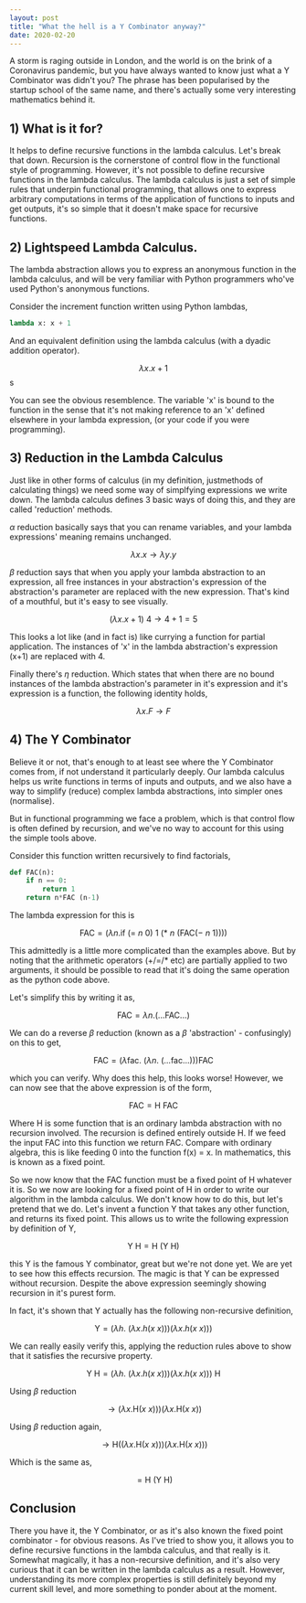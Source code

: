 ```yaml
---
layout: post
title: "What the hell is a Y Combinator anyway?"
date: 2020-02-20
---
```


A storm is raging outside in London, and the world is on the brink of 
a Coronavirus pandemic, but you have always wanted to know just what a Y
Combinator was didn't you? The phrase has been popularised by the startup
school of the same name, and there's actually some very interesting mathematics
behind it.

## 1) What is it for?

It helps to define recursive functions in the lambda calculus.
Let's break that down. Recursion is the cornerstone of control flow in the
functional style of programming. However, it's not possible to define recursive
functions in the lambda calculus. The lambda calculus is just a set of simple
rules that underpin functional programming, that allows one to express 
arbitrary computations in terms of the application of functions to inputs and
get outputs, it's so simple that it doesn't make space for recursive
functions.

## 2) Lightspeed Lambda Calculus.

The lambda abstraction allows you to express an anonymous function in the lambda
calculus, and will be very familiar with Python programmers who've used Python's
anonymous functions.

Consider the increment function written using Python lambdas,

```python
lambda x: x + 1
```
And an equivalent definition using the lambda calculus (with a dyadic addition
operator).

$$
\lambda x . x + 1
$$
s

You can see the obvious resemblence. The variable 'x' is bound to the function
in the sense that it's not making reference to an 'x' defined elsewhere in your
lambda expression, (or your code if you were programming).


## 3) Reduction in the Lambda Calculus

Just like in other forms of calculus (in my definition, justmethods of calculating things) we need
some way of simplfying expressions we write down. The lambda calculus defines 3 basic ways of doing this, and they are called 'reduction' methods.

$\alpha$ reduction basically says that you can rename variables, and your 
lambda expressions' meaning remains unchanged.

$$
\lambda x. x \rightarrow \lambda y. y
$$

$\beta$ reduction says that when you apply your lambda abstraction to an
expression, all free instances in your abstraction's expression of the abstraction's parameter are replaced with the new expression. That's kind of
a mouthful, but it's easy to see visually.

$$
(\lambda x. x + 1) \> 4 \rightarrow 4+1 = 5
$$

This looks a lot like (and in fact is) like currying a function for
partial application. The instances of 'x' in the lambda abstraction's expression (x+1) are replaced with 4.

Finally there's $\eta$ reduction. Which states that when there are no bound
instances of the lambda abstraction's parameter in it's expression and it's
expression is a function, the following identity holds,

$$
\lambda x. F \rightarrow F
$$

## 4) The Y Combinator

Believe it or not, that's enough to at least see where the Y Combinator comes
from, if not understand it particularly deeply. Our lambda calculus helps us
write functions in terms of inputs and outputs, and we also have a way to
simplify (reduce) complex lambda abstractions, into simpler ones (normalise).

But in functional programming we face a problem, which is that control flow
is often defined by recursion, and we've no way to account for this using the
simple tools above.

Consider this function written recursively to find factorials,

```python
def FAC(n):
    if n == 0:
        return 1
    return n*FAC (n-1)
```
The lambda expression for this is

$$
\text{FAC} = (\lambda n. \text{if} \> (= \> n \> 0) \> 1 \> (* \> n \> (\text{FAC} (- \> n \> 1))))
$$

This admittedly is a little more complicated than the examples above. But by
noting that the arithmetic operators (+/=/* etc) are partially applied to two
arguments, it should be possible to read that it's doing the same operation
as the python code above.

Let's simplify this by writing it as,

$$
\text{FAC} = \lambda n. (...\text{FAC}...)
$$

We can do a reverse $\beta$ reduction (known as a $\beta$ 'abstraction' - confusingly) on this to get,

$$
\text{FAC} = (\lambda \text{fac}. \>  (\lambda n. \> (...\text{fac}...))) \text{FAC}
$$

which you can verify. Why does this help, this looks worse! However, we can
now see that the above expression is of the form,

$$
\text{FAC} = \text{H} \> \text{FAC}
$$

Where $\text{H}$ is some function that is an ordinary lambda abstraction with no recursion involved. The recursion is defined entirely outside H. If we feed the input $\text{FAC}$ into
this function we return $\text{FAC}$. Compare with ordinary algebra, this is like feeding 0 into the function f(x) = x. In mathematics, this is known as a
fixed point.

So we now know that the $\text{FAC}$ function must be a fixed point of $\text{H}$ whatever it is. So we now are looking for a fixed point of $\text{H}$ in
order to write our algorithm in the lambda calculus. We don't know how to do
this, but let's pretend that we do. Let's invent a function $\text{Y}$ that
takes any other function, and returns its fixed point. This allows us to write
the following expression by definition of $\text{Y}$, 

$$
\text{Y H} = \text{H (Y H)}
$$

this $\text{Y}$ is the famous Y combinator, great but we're not done yet. We
are yet to see how this effects recursion. The magic is that Y can be expressed
without recursion. Despite the above expression seemingly showing recursion
in it's purest form.

In fact, it's shown that $\text{Y}$ actually has the following non-recursive definition,

$$
\text{Y} = (\lambda h. \> (\lambda x. h (x \> x))) (\lambda x. h (x \> x)))
$$

We can really easily verify this, applying the reduction rules above to show
that it satisfies the recursive property.

$$
\text{Y H}= (\lambda h. \> (\lambda x. h (x \> x))) (\lambda x. h (x \> x))) \> \text{H}
$$

Using $\beta$ reduction

$$
\rightarrow (\lambda x. \text{H} (x \> x))) (\lambda x. \text{H} (x \> x))
$$

Using $\beta$ reduction again,

$$
\rightarrow \text{H} ((\lambda x. \text{H} (x \> x))) (\lambda x. \text{H} (x \> x)))
$$

Which is the same as,

$$
= \text{H (Y H)}
$$

## Conclusion

There you have it, the Y Combinator, or as it's also known the fixed point
combinator - for obvious reasons. As I've tried to show you, it allows you to
define recursive functions in the lambda calculus, and that really is it.
Somewhat magically, it has a non-recursive definition, and it's also very
curious that it can be written in the lambda calculus as a result. However,
understanding its more complex properties is still definitely beyond my
current skill level, and more something to ponder about at the moment.
